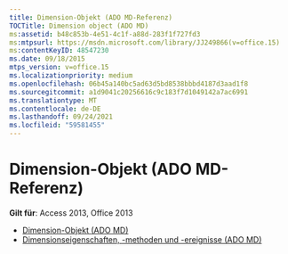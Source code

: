 ```yaml
---
title: Dimension-Objekt (ADO MD-Referenz)
TOCTitle: Dimension object (ADO MD)
ms:assetid: b48c853b-4e51-4c1f-a88d-283f1f727fd3
ms:mtpsurl: https://msdn.microsoft.com/library/JJ249866(v=office.15)
ms:contentKeyID: 48547230
ms.date: 09/18/2015
mtps_version: v=office.15
ms.localizationpriority: medium
ms.openlocfilehash: 06b45a140bc5ad63d5bd8538bbbd4187d3aad1f8
ms.sourcegitcommit: a1d9041c20256616c9c183f7d1049142a7ac6991
ms.translationtype: MT
ms.contentlocale: de-DE
ms.lasthandoff: 09/24/2021
ms.locfileid: "59581455"
---
```

# <a name="dimension-object-ado-md-reference"></a>Dimension-Objekt (ADO MD-Referenz)

**Gilt für**: Access 2013, Office 2013

- [Dimension-Objekt (ADO MD)](dimension-object-ado-md.md)
- [Dimensionseigenschaften, -methoden und -ereignisse (ADO MD)](dimension-properties-methods-and-events-ado-md.md)


